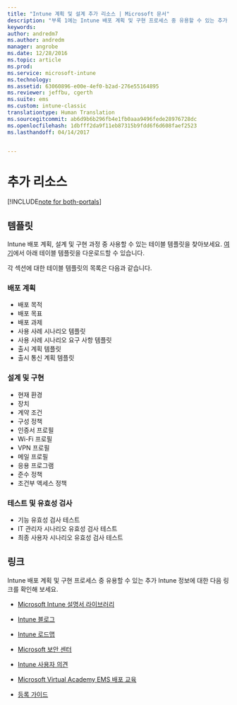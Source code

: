 ```yaml
---
title: "Intune 계획 및 설계 추가 리소스 | Microsoft 문서"
description: "부록 1에는 Intune 배포 계획 및 구현 프로세스 중 유용할 수 있는 추가 Intune 정보에 대한 링크가 포함됩니다."
keywords: 
author: andredm7
ms.author: andredm
manager: angrobe
ms.date: 12/28/2016
ms.topic: article
ms.prod: 
ms.service: microsoft-intune
ms.technology: 
ms.assetid: 63060896-e00e-4ef0-b2ad-276e55164895
ms.reviewer: jeffbu, cgerth
ms.suite: ems
ms.custom: intune-classic
translationtype: Human Translation
ms.sourcegitcommit: ab6d9b6b296fb4e1fb0aaa9496fede28976728dc
ms.openlocfilehash: 1dbfff2da9f11eb87315b9fdd6f6d608faef2523
ms.lasthandoff: 04/14/2017


---
```


# <a name="additional-resources"></a>추가 리소스

[!INCLUDE[note for both-portals](../includes/note-for-both-portals.md)]

## <a name="templates"></a>템플릿

Intune 배포 계획, 설계 및 구현 과정 중 사용할 수 있는 테이블 템플릿을 찾아보세요. [여기](https://gallery.technet.microsoft.com/Intune-deployment-planning-fae156c2?redir=0)에서 아래 테이블 템플릿을 다운로드할 수 있습니다.

각 섹션에 대한 테이블 템플릿의 목록은 다음과 같습니다.

### <a name="deployment-planning"></a>배포 계획

- 배포 목적
- 배포 목표
- 배포 과제
- 사용 사례 시나리오 템플릿
- 사용 사례 시나리오 요구 사항 템플릿
- 출시 계획 템플릿
- 출시 통신 계획 템플릿

### <a name="design-and-implementation"></a>설계 및 구현

- 현재 환경
- 장치
- 계약 조건
- 구성 정책
- 인증서 프로필
- Wi-Fi 프로필
- VPN 프로필
- 메일 프로필
- 응용 프로그램
- 준수 정책
- 조건부 액세스 정책

### <a name="test-and-validation"></a>테스트 및 유효성 검사

- 기능 유효성 검사 테스트
- IT 관리자 시나리오 유효성 검사 테스트
- 최종 사용자 시나리오 유효성 검사 테스트

## <a name="links"></a>링크

Intune 배포 계획 및 구현 프로세스 중 유용할 수 있는 추가 Intune 정보에 대한 다음 링크를 확인해 보세요.

-   [Microsoft Intune 설명서 라이브러리](https://docs.microsoft.com/intune/)

-   [Intune 블로그](https://blogs.technet.microsoft.com/enterprisemobility/)

-   [Intune 로드맵](https://www.microsoft.com/server-cloud/roadmap/)

-   [Microsoft 보안 센터](http://www.microsoft.com/TrustCenter/default.aspx)

-   [Intune 사용자 의견](http://microsoftintune.uservoice.com/)

-   [Microsoft Virtual Academy EMS 배포 교육](https://mva.microsoft.com/training-courses/deploying-microsoft-enterprise-mobility-suite-16408?l=wjq9vmwvD_5805996570)

-   [등록 가이드](https://gallery.technet.microsoft.com/Intune-End-User-Enrollment-3a0c9b0c?WT.mc_id=Blog_Intune_General_PCIT)

